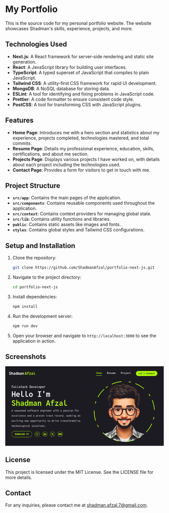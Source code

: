 # My Portfolio

This is the source code for my personal portfolio website. The website showcases Shadman's skills, experience, projects, and more.

## Technologies Used

- **Next.js**: A React framework for server-side rendering and static site generation.
- **React**: A JavaScript library for building user interfaces.
- **TypeScript**: A typed superset of JavaScript that compiles to plain JavaScript.
- **Tailwind CSS**: A utility-first CSS framework for rapid UI development.
- **MongoDB**: A NoSQL database for storing data.
- **ESLint**: A tool for identifying and fixing problems in JavaScript code.
- **Prettier**: A code formatter to ensure consistent code style.
- **PostCSS**: A tool for transforming CSS with JavaScript plugins.

## Features

- **Home Page**: Introduces me with a hero section and statistics about my experience, projects completed, technologies mastered, and total commits.
- **Resume Page**: Details my professional experience, education, skills, certifications, and about me section.
- **Projects Page**: Displays various projects I have worked on, with details about each project including the technologies used.
- **Contact Page**: Provides a form for visitors to get in touch with me.

## Project Structure

- **`src/app`**: Contains the main pages of the application.
- **`src/components`**: Contains reusable components used throughout the application.
- **`src/context`**: Contains context providers for managing global state.
- **`src/lib`**: Contains utility functions and libraries.
- **`public`**: Contains static assets like images and fonts.
- **`styles`**: Contains global styles and Tailwind CSS configurations.

## Setup and Installation

1. Clone the repository:

   ```bash
   git clone https://github.com/ShadmanAfzal/portfolio-next-js.git
   ```

2. Navigate to the project directory:

   ```bash
   cd portfolio-next-js
   ```

3. Install dependencies:

   ```bash
   npm install
   ```

4. Run the development server:

   ```bash
   npm run dev
   ```

5. Open your browser and navigate to `http://localhost:3000` to see the application in action.

## Screenshots

![Homepage](https://raw.githubusercontent.com/ShadmanAfzal/portfolio-next-js/refs/heads/main/public/images/homepage.png)

## License

This project is licensed under the MIT License. See the LICENSE file for more details.

## Contact

For any inquiries, please contact me at [shadman.afzal.7@gmail.com](mailto:shadman.afzal.7@gmail.com).
